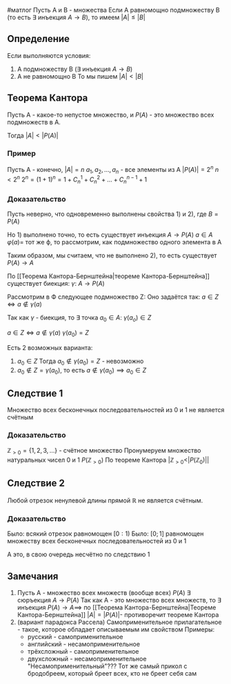 #матлог 
Пусть A и B - множества
Если A равномощно подмножеству B (то есть $\exists$ инъекция $A \to B$), то имеем $|A| \leq |B|$
## Определение
Если выполняются условия:
1) A  подмножеству В ($\exists$ инъекция $A \to B$)
2) А не равномощно В
То мы пишем $|A| < |B|$

## Теорема Кантора
Пусть A - какое-то непустое множество, и $P(A)$ - это множество всех подмножеств в A.

Тогда $|A| < |P(A)|$

### Пример
Пусть A - конечно, $|A| = n$
$a_1, a_2, \dots, a_n$ - все элементы из А
$|P(A)| = 2^n$
$n < 2^n$
$2^n = (1 + 1)^n = 1 + C_{n}^{1} + C_{n}^{2} + \dots + C_{n}^{n - 1} + 1$

### Доказательство
Пусть неверно, что одновременно выполнены свойства 1) и 2), где $B = P(A)$

Но 1) выполнено точно, то есть существует инъекция $A \to P(A)$
$a \in A$
$\varphi(a) =$ тот же ф, то рассмотрим, как подмножество одного элемента в А

Таким образом, мы считаем, что не выполнено 2), то есть существует $P(A) \to A$

По [[Теорема Кантора-Бернштейна|теореме Кантора-Бернштейна]] существует биекция: $\gamma: \ A \to P(A)$

Рассмотрим в Ф следующее подмножество Z:
Оно задаётся так: $a \in Z \iff a \notin \gamma(a)$

Так как $\gamma$ - биекция, то $\exists$ точка $a_0 \in A: \ \gamma(a_o) \in Z$

$a \in Z \iff a \notin \gamma(a)$
$\gamma(a_0) = Z$

Есть 2 возможных варианта:
1. $a_0 \in Z$ Тогда $a_0 \notin \gamma(a_0) = Z$ - невозможно
2. $a_0 \notin Z = \gamma(a_0)$, то есть $a \notin \gamma(a_0) \implies a_0 \in Z$

## Следствие 1
Множество всех бесконечных последовательностей из 0 и 1 не является счётным

### Доказательство
$\mathbb{Z}_{> 0} = \{ 1, 2, 3, \dots \}$ - счётное множество
Пронумеруем множество натуральных чисел 0 и 1
$P(\mathbb{Z}_{> 0})$
По теореме Кантора $|\mathbb{Z}_{> 0} < |P(\mathbb{Z}_0)||$

## Следствие 2
Любой отрезок ненулевой длины прямой $\mathbb{R}$ не является счётным.

### Доказательство
Было: всякий отрезок равномощен $[0:1)$
Было: $[0; 1]$ равномощен множеству всех бесконечных последовательностей из 0 и 1

А это, в свою очередь несчётно по следствию 1

## Замечания
1) Пусть A - множество всех множеств (вообще всех)
	$P(A)$
	$\exists$ сюръекция $A \to P(A)$
	Так как A - это множество всех множеств, то $\exists$ инъекция $P(A) \to A \implies$
	по [[Теорема Кантора-Бернштейна|Теореме Кантора-Бернштейна]] $|A| = |P(A)|$- противоречит теореме Кантора
2) (вариант парадокса Рассела)
	Самоприменительное прилагательное - такое, которое обладает описываемым им свойством
	Примеры: 
	- русский - самоприменительное
	- английский - несамоприменительное
	- трёхсложный - самоприменительное
	- двухсложный - несамоприменительное
	"Несамоприменительный"???
	Тот же самый прикол с бродобреем, который бреет всех, кто не бреет себя сам